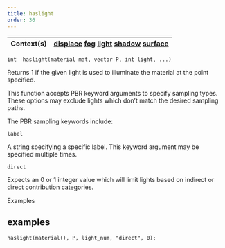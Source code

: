 ```yaml
---
title: haslight
order: 36
---
```

| Context(s) | [displace](../contexts/displace.html)  [fog](../contexts/fog.html)  [light](../contexts/light.html)  [shadow](../contexts/shadow.html)  [surface](../contexts/surface.html) |
| --- | --- |

`int  haslight(material mat, vector P, int light, ...)`

Returns 1 if the given light is used to illuminate the material at the point
specified.

This function accepts PBR keyword arguments to specify sampling types. These
options may exclude lights which don’t match the desired sampling paths.

The PBR sampling keywords include:

`label`

A string specifying a specific label. This keyword argument may be specified multiple times.

`direct`

Expects an 0 or 1 integer value which will limit lights based on indirect or direct contribution categories.

Examples

## examples

```vex
haslight(material(), P, light_num, "direct", 0);

```
